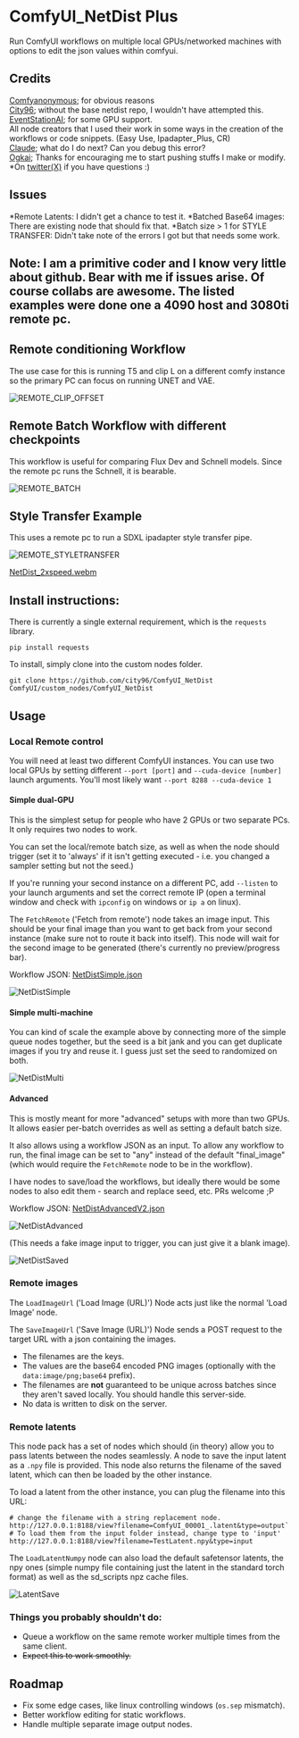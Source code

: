 # ComfyUI_NetDist Plus
Run ComfyUI workflows on multiple local GPUs/networked machines with options to edit the json values within comfyui.
## Credits
[Comfyanonymous](https://github.com/comfyanonymous/ComfyUI); for obvious reasons <br>
[City96](https://github.com/city96/ComfyUI_NetDist); without the base netdist repo, I wouldn't have attempted this. <br>
[EventStationAI](https://www.eventstation.ai/); for some GPU support. <br>
All node creators that I used their work in some ways in the creation of the workflows or code snippets. (Easy Use, Ipadapter_Plus, CR) <br>
[Claude](https://console.anthropic.com/dashboard); what do I do next? Can you debug this error? <br>
[Ogkai](https://civitai.com/user/ogkai_1111); Thanks for encouraging me to start pushing stuffs I make or modify. <br>
*On [twitter(X)](https://x.com/NuxZoe) if you have questions :) 

## Issues
*Remote Latents: I didn't get a chance to test it.
*Batched Base64 images: There are existing node that should fix that.
*Batch size > 1 for STYLE TRANSFER: Didn't take note of the errors I got but that needs some work.

## Note: I am a primitive coder and I know very little about github. Bear with me if issues arise. Of course collabs are awesome. The listed examples were done one a 4090 host and 3080ti remote pc.

## Remote conditioning Workflow
The use case for this is running T5 and clip L on a different comfy instance so the primary PC can focus on running UNET and VAE.

![REMOTE_CLIP_OFFSET](https://github.com/nux1111/ComfyUI_NetDist_Plus/blob/main/WORKFLOWS/FLUX_REMOTE_CONDITIONING.png)

## Remote Batch Workflow with different checkpoints
This workflow is useful for comparing Flux Dev and Schnell models. Since the remote pc runs the Schnell, it is bearable.

![REMOTE_BATCH](https://github.com/nux1111/ComfyUI_NetDist_Plus/blob/main/WORKFLOWS/FLUX_REMOTE_BATCH.png)

## Style Transfer Example
This uses a remote pc to run a SDXL ipadapter style transfer pipe.

![REMOTE_STYLETRANSFER](https://github.com/nux1111/ComfyUI_NetDist_Plus/blob/main/WORKFLOWS/FLUX_PSUEDO_STYLETRANSFER.png)



[NetDist_2xspeed.webm](https://github.com/city96/ComfyUI_NetDist/assets/125218114/b7ec2fcf-1e51-4b05-ad62-355da2a1bf6d)

## Install instructions:
There is currently a single external requirement, which is the `requests` library.
```
pip install requests
```

To install, simply clone into the custom nodes folder.
```
git clone https://github.com/city96/ComfyUI_NetDist ComfyUI/custom_nodes/ComfyUI_NetDist
```

## Usage

### Local Remote control
You will need at least two different ComfyUI instances. You can use two local GPUs by setting different `--port [port]` and `--cuda-device [number]` launch arguments. You'll most likely want `--port 8288 --cuda-device 1`

#### Simple dual-GPU

This is the simplest setup for people who have 2 GPUs or two separate PCs. It only requires two nodes to work.

You can set the local/remote batch size, as well as when the node should trigger (set it to 'always' if it isn't getting executed - i.e. you changed a sampler setting but not the seed.)

If you're running your second instance on a different PC, add `--listen` to your launch arguments and set the correct remote IP (open a terminal window and check with `ipconfig` on windows or `ip a` on linux).

The `FetchRemote` ('Fetch from remote') node takes an image input. This should be your final image than you want to get back from your second instance (make sure not to route it back into itself). This node will wait for the second image to be generated (there's currently no preview/progress bar).

Workflow JSON: [NetDistSimple.json](https://github.com/city96/ComfyUI_NetDist/files/13825326/NetDistSimple.json)

![NetDistSimple](https://github.com/city96/ComfyUI_NetDist/assets/125218114/dce5a155-2ffa-4979-b184-03de168beecb)

#### Simple multi-machine

You can kind of scale the example above by connecting more of the simple queue nodes together, but the seed is a bit jank and you can get duplicate images if you try and reuse it. I guess just set the seed to randomized on both.

![NetDistMulti](https://github.com/city96/ComfyUI_NetDist/assets/125218114/2a0358aa-ab8e-47e2-82a2-7a27a17d0130)

#### Advanced

This is mostly meant for more "advanced" setups with more than two GPUs. It allows easier per-batch overrides as well as setting a default batch size.

It also allows using a workflow JSON as an input. To allow any workflow to run, the final image can be set to "any" instead of the default "final_image" (which would require the `FetchRemote` node to be in the workflow).

I have nodes to save/load the workflows, but ideally there would be some nodes to also edit them - search and replace seed, etc. PRs welcome ;P

Workflow JSON: [NetDistAdvancedV2.json](https://github.com/city96/ComfyUI_NetDist/files/13843005/NetDistAdvancedV2.json)

![NetDistAdvanced](https://github.com/city96/ComfyUI_NetDist/assets/125218114/851c1ee6-edcf-4489-bab1-92ab9c5ef15e)

(This needs a fake image input to trigger, you can just give it a blank image).

![NetDistSaved](https://github.com/city96/ComfyUI_NetDist/assets/125218114/a39b5117-af1b-4f2c-a94e-5a330acc8ea4)

### Remote images
The `LoadImageUrl` ('Load Image (URL)') Node acts just like the normal 'Load Image' node.

The `SaveImageUrl` ('Save Image (URL)') Node sends a POST request to the target URL with a json containing the images.
- The filenames are the keys.
- The values are the base64 encoded PNG images (optionally with the `data:image/png;base64` prefix).
- The filenames are **not** guaranteed to be unique across batches since they aren't saved locally. You should handle this server-side.
- No data is written to disk on the server.

### Remote latents

This node pack has a set of nodes which should (in theory) allow you to pass latents between the nodes seamlessly. A node to save the input latent as a `.npy` file is provided. This node also returns the filename of the saved latent, which can then be loaded by the other instance.

To load a latent from the other instance, you can plug the filename into this URL:

```
# change the filename with a string replacement node.
http://127.0.0.1:8188/view?filename=ComfyUI_00001_.latent&type=output`
# To load them from the input folder instead, change type to 'input'
http://127.0.0.1:8188/view?filename=TestLatent.npy&type=input
```

The `LoadLatentNumpy` node can also load the default safetensor latents, the npy ones (simple numpy file containing just the latent in the standard torch format) as well as the sd_scripts npz cache files.

![LatentSave](https://github.com/city96/ComfyUI_NetDist/assets/125218114/cd68d8dc-bd96-4018-82c9-400337fc5f80)

### Things you probably shouldn't do:
- Queue a workflow on the same remote worker multiple times from the same client.
- ~~Expect this to work smoothly.~~

## Roadmap
- Fix some edge cases, like linux controlling windows (`os.sep` mismatch).
- Better workflow editing for static workflows.
- Handle multiple separate image output nodes.
